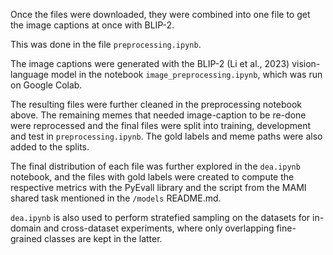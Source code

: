 Once the files were downloaded, they were combined into one file to get the image captions at once with BLIP-2.

This was done in the file `preprocessing.ipynb`.

The image captions were generated with the BLIP-2 (Li et al., 2023) vision-language model in the notebook `image_preprocessing.ipynb`, which was run on Google Colab.

The resulting files were further cleaned in the preprocessing notebook above. The remaining memes that needed image-caption to be re-done were reprocessed and the final files were split into training, development and test in `preprocessing.ipynb`. The gold labels and meme paths were also added to the splits.

The final distribution of each file was further explored in the `dea.ipynb` notebook, and the files with gold labels were created to compute the respective metrics with the PyEvall library and the script from the MAMI shared task mentioned in the `/models` README.md.

`dea.ipynb` is also used to perform stratefied sampling on the datasets for in-domain and cross-dataset experiments, where only overlapping fine-grained classes are kept in the latter. 
